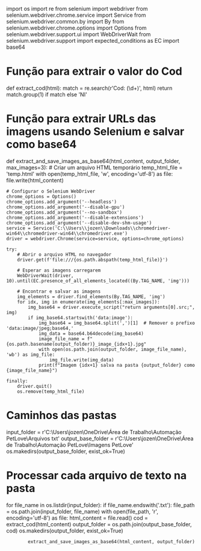 import os
import re
from selenium import webdriver
from selenium.webdriver.chrome.service import Service
from selenium.webdriver.common.by import By
from selenium.webdriver.chrome.options import Options
from selenium.webdriver.support.ui import WebDriverWait
from selenium.webdriver.support import expected_conditions as EC
import base64

# Função para extrair o valor do Cod
def extract_cod(html):
    match = re.search(r'<span>Cod: (\d+)</span>', html)
    return match.group(1) if match else 'NI'

# Função para extrair URLs das imagens usando Selenium e salvar como base64
def extract_and_save_images_as_base64(html_content, output_folder, max_images=3):
    # Criar um arquivo HTML temporário
    temp_html_file = 'temp.html'
    with open(temp_html_file, 'w', encoding='utf-8') as file:
        file.write(html_content)

    # Configurar o Selenium WebDriver
    chrome_options = Options()
    chrome_options.add_argument('--headless')
    chrome_options.add_argument('--disable-gpu')
    chrome_options.add_argument('--no-sandbox')
    chrome_options.add_argument('--disable-extensions')
    chrome_options.add_argument('--disable-dev-shm-usage')
    service = Service('C:\\Users\\jozen\\Downloads\\chromedriver-win64\\chromedriver-win64\\chromedriver.exe')
    driver = webdriver.Chrome(service=service, options=chrome_options)

    try:
        # Abrir o arquivo HTML no navegador
        driver.get(f'file:///{os.path.abspath(temp_html_file)}')

        # Esperar as imagens carregarem
        WebDriverWait(driver, 10).until(EC.presence_of_all_elements_located((By.TAG_NAME, 'img')))

        # Encontrar e salvar as imagens
        img_elements = driver.find_elements(By.TAG_NAME, 'img')
        for idx, img in enumerate(img_elements[:max_images]):
            img_base64 = driver.execute_script("return arguments[0].src;", img)
            if img_base64.startswith('data:image'):
                img_base64 = img_base64.split(',')[1]  # Remover o prefixo 'data:image/jpeg;base64,'
                img_data = base64.b64decode(img_base64)
                image_file_name = f"{os.path.basename(output_folder)}_image_{idx+1}.jpg"
                with open(os.path.join(output_folder, image_file_name), 'wb') as img_file:
                    img_file.write(img_data)
                print(f"Imagem {idx+1} salva na pasta {output_folder} como {image_file_name}")

    finally:
        driver.quit()
        os.remove(temp_html_file)

# Caminhos das pastas
input_folder = r'C:\Users\jozen\OneDrive\Área de Trabalho\Automação PetLove\Arquivos txt'
output_base_folder = r'C:\Users\jozen\OneDrive\Área de Trabalho\Automação PetLove\Imagens PetLove'
os.makedirs(output_base_folder, exist_ok=True)

# Processar cada arquivo de texto na pasta
for file_name in os.listdir(input_folder):
    if file_name.endswith('.txt'):
        file_path = os.path.join(input_folder, file_name)
        with open(file_path, 'r', encoding='utf-8') as file:
            html_content = file.read()
            cod = extract_cod(html_content)
            output_folder = os.path.join(output_base_folder, cod)
            os.makedirs(output_folder, exist_ok=True)
            
            extract_and_save_images_as_base64(html_content, output_folder)
